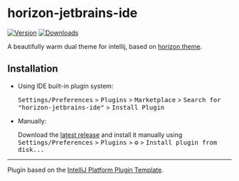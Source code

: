 # horizon-jetbrains-ide

[![Version](https://img.shields.io/jetbrains/plugin/v/com.davidmszrs.horizonjetbrains.svg)](https://plugins.jetbrains.com/plugin/com.davidmszrs.horizonjetbrains)
[![Downloads](https://img.shields.io/jetbrains/plugin/d/com.davidmszrs.horizonjetbrains.svg)](https://plugins.jetbrains.com/plugin/com.davidmszrs.horizonjetbrains)

<!-- Plugin description -->
A beautifully warm dual theme for intellij, based on [horizon theme](https://github.com/jolaleye/horizon-theme-vscode?tab=MIT-1-ov-file).
<!-- Plugin description end -->

## Installation

- Using IDE built-in plugin system:
  
  <kbd>Settings/Preferences</kbd> > <kbd>Plugins</kbd> > <kbd>Marketplace</kbd> > <kbd>Search for "horizon-jetbrains-ide"</kbd> >
  <kbd>Install Plugin</kbd>
  
- Manually:

  Download the [latest release](https://github.com/davidmszrs/horizon-jetbrains-ide/releases/latest) and install it manually using
  <kbd>Settings/Preferences</kbd> > <kbd>Plugins</kbd> > <kbd>⚙️</kbd> > <kbd>Install plugin from disk...</kbd>


---
Plugin based on the [IntelliJ Platform Plugin Template][template].

[template]: https://github.com/JetBrains/intellij-platform-plugin-template
